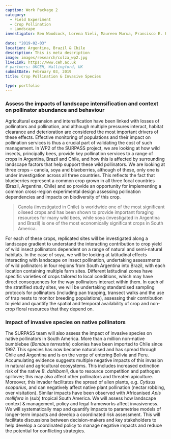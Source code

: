 ```yaml
---
caption: Work Package 2
category:
  - Field Experiment
  - Crop Pollination
  - Landscape
investigator: Ben Woodcock, Lorena Vieli, Maureen Murua, Francisco E. Fonturbel, Carlos Valdivia, Cecilia Smith-Ramirez, Natacha Chacoff, Mariano Devoto, Leonardo Galetto, Carolina Morales, Marina Arbetman, Marcelo Aizen, Agustin Saez, Kayna Agostini, Tiago Mauricio Francoy, Betina Blochtein, Patricia Nunes Silva, Nicolay Leme da Cunha, Rodrigo Yoiti Tsukahara
  
date: "2019-02-03"
location: Argentina, Brazil & Chile
description: This is meta description
image: images/research/colza_wp2.jpg
liveLink: https://www.ceh.ac.uk
# partners: UKCEH, Wallingford, UK
submitDate: February 03, 2019
title: Crop Pollination & Invasive Species

type: portfolio
---
```

### Assess the impacts of landscape intensification and context on pollinator abundance and behaviour

Agricultural expansion and intensification have been linked with losses of pollinators and pollination, and although multiple pressures interact, habitat clearance and deterioration are considered the most important drivers of these effects. Effective monitoring of populations and their impact on pollination services is thus a crucial part of validating the cost of such management. In WP2 of the SURPASS project, we are looking at how wild insects, principally bees, provide key pollination services to a range of crops in Argentina, Brazil and Chile, and how this is affected by surrounding landscape factors that help support these wild pollinators.  We are looking at three crops – canola, soya and blueberries, although of these, only one is under investigation across all three countries.  This reflects the fact that blueberries represent a common crop grown in all three focal countries (Brazil, Argentina, Chile) and so provide an opportunity for implementing a common cross-region experimental design assessing pollination dependencies and impacts on biodiversity of this crop.

> Canola (investigated in Chile) is worldwide one of the most significant oilseed crops and has been shown to provide important foraging resources for many wild bees, while soya (investigated in Argentina and Brazil) is one of the most economically significant crops in South America.

For each of these crops, replicated sites will be investigated along a landscape gradient to understand the interacting contribution to crop yield of wild insect pollinators dependent on a range of natural and semi-natural habitats.  In the case of soya, we will be looking at latitudinal effects interacting with landscape on insect pollination, undertaking assessments of wild pollinators in four regions from South Argentina into Brazil, with each location containing multiple farm sites.  Different latitudinal zones have specific varieties of crops tailored to local conditions, which may have direct consequences for the way pollinators interact within them.  In each of the stratified study sites, we will be undertaking standardised sampling protocols for pollinators (including pan trapping, transect walks and the use of trap nests to monitor breeding populations), assessing their contribution to yield and quantify the spatial and temporal availability of crop and non-crop floral resources that they depend on. 

### Impact of invasive species on native pollinators

The SURPASS team will also assess the impact of invasive species on native pollinators in South America.  More than a million non-native bumblebee (*Bombus terrestris*) colonies have been imported to Chile since 1997.  This species has now become naturalised and has spread through Chile and Argentina and is on the verge of entering Bolivia and Peru. Accumulating evidence suggests multiple negative impacts of this invasion in natural and agricultural ecosystems. This includes increased extinction risk of the native *B. dahlbomii*, due to resource competition and pathogen spillover; this may also affect other pollinators and threaten apiculture. Moreover, this invader facilitates the spread of alien plants, e.g. *Cytisus scoparius*, and can negatively affect native plant pollination (nectar robbing, over visitation). Similar impacts have been observed with Africanised *Apis mellifera* in (sub) tropical South America. We will assess how landscape context & management, policy and legal frameworks affect invasiveness. We will systematically map and quantify impacts to parametrise models of longer-term impacts and develop a coordinated risk assessment. This will facilitate discussions between decision-makers and key stakeholders to help develop a coordinated policy to manage negative impacts and reduce the potential for conflicting strategies.